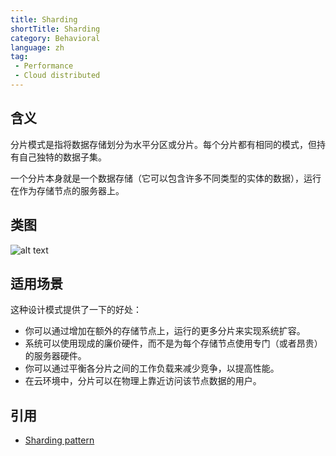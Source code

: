 ```yaml
---
title: Sharding
shortTitle: Sharding
category: Behavioral
language: zh
tag:  
 - Performance
 - Cloud distributed
---
```


## 含义 
分片模式是指将数据存储划分为水平分区或分片。每个分片都有相同的模式，但持有自己独特的数据子集。

一个分片本身就是一个数据存储（它可以包含许多不同类型的实体的数据），运行在作为存储节点的服务器上。

## 类图
![alt text](./etc/sharding.urm.png "Sharding pattern class diagram")

## 适用场景 
这种设计模式提供了一下的好处：

- 你可以通过增加在额外的存储节点上，运行的更多分片来实现系统扩容。
- 系统可以使用现成的廉价硬件，而不是为每个存储节点使用专门（或者昂贵）的服务器硬件。
- 你可以通过平衡各分片之间的工作负载来减少竞争，以提高性能。
- 在云环境中，分片可以在物理上靠近访问该节点数据的用户。

## 引用

* [Sharding pattern](https://docs.microsoft.com/en-us/azure/architecture/patterns/sharding)